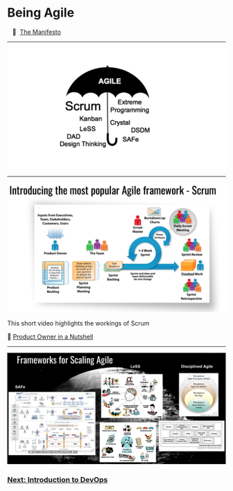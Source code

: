 # Being Agile

&nbsp;&nbsp;&nbsp;:scroll:&nbsp;&nbsp;[The Manifesto](http://agilemanifesto.org)

---
![Agile methodologies](/images/2018/11/agile-methodologies.png)

---
![Scrum](/images/2018/11/scrum.png)

This short video highlights the workings of Scrum

:movie_camera: [Product Owner in a Nutshell](https://www.youtube.com/watch?v=502ILHjX9EE)

---
![Frameworks for Scaling Agile](/images/2018/11/frameworks-for-scaling-agile.png)

### [Next: Introduction to DevOps](/Intro/devops.md)

